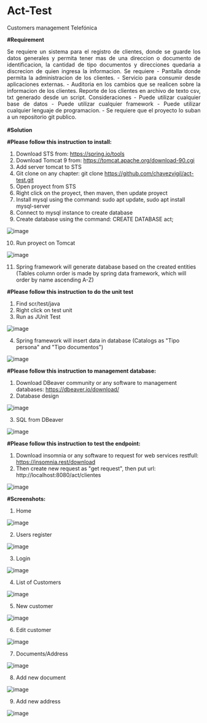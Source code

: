 # Act-Test
Customers management Telefónica

<b>#Requirement</b>
<div style="text-align: justify;text-justify: inter-word;">
Se requiere un sistema para el registro de clientes, donde se guarde los datos generales y permita tener mas de una direccion o documento de identificacion, la cantidad de tipo documentos y direcciones quedaria a discrecion de quien ingresa la informacion. Se requiere - Pantalla donde permita la administracion de los clientes. - Servicio para consumir desde aplicaciones externas. - Auditoria en los cambios que se realicen sobre la informacion de los clientes. Reporte de los clientes en archivo de texto csv, txt generado desde un script. Consideraciones - Puede utilizar cualquier base de datos - Puede utilizar cualquier framework - Puede utilizar cualquier lenguaje de programacion. - Se requiere que el proyecto lo suban a un repositorio git publico.</div>

<br/>
<b>#Solution </b>
<br/>

<b>#Please follow this instruction to install:</b>

1. Download STS from: https://spring.io/tools
2. Download Tomcat 9 from: https://tomcat.apache.org/download-90.cgi 
3. Add server tomcat to STS
4. Git clone on any chapter: git clone https://github.com/chavezvigil/act-test.git 
5. Open proyect from STS
6. Right click on the proyect, then maven, then update proyect
7. Install mysql using the command: sudo apt update, sudo apt install mysql-server
8. Connect to mysql instance to create database
9. Create database using the command: CREATE DATABASE act;

![image](https://user-images.githubusercontent.com/2258381/146981348-54015375-5969-49ee-980b-62ef0d4bf795.png)

10. Run proyect on Tomcat

![image](https://user-images.githubusercontent.com/2258381/146980100-d5696389-e8b5-4d58-b00b-0d4ff7522276.png)

11. Spring framework will generate database based on the created entities (Tables column order is made by spring data framework, which will order by name ascending A-Z)

<b>#Please follow this instruction to do the unit test</b>

1. Find scr/test/java
2. Right click on test unit
3. Run as JUnit Test

![image](https://user-images.githubusercontent.com/2258381/146981812-f006874f-332b-4374-a751-a23f71a18c51.png)

4. Spring framework will insert data in database (Catalogs as "Tipo persona" and "Tipo documentos")

![image](https://user-images.githubusercontent.com/2258381/146685553-264ecdaf-c1c1-4fda-8a7b-a950da42b5c6.png)

<b>#Please follow this instruction to management database:</b>

1. Download DBeaver community or any software to management databases: https://dbeaver.io/download/
2. Database design

![image](https://user-images.githubusercontent.com/2258381/146981086-c249a27d-f6fb-4477-b971-a9c848935d13.png)

3. SQL from DBeaver

![image](https://user-images.githubusercontent.com/2258381/146680912-2f80d9ce-ef96-4501-81cd-ce8f6501e8af.png)

<b>#Please follow this instruction to test the endpoint:</b>

1. Download insomnia or any software to request for web services restfull: https://insomnia.rest/download
2. Then create new request as "get request", then put url: http://localhost:8080/act/clientes

![image](https://user-images.githubusercontent.com/2258381/146801475-3ca3338d-deb7-4a70-9945-c02a5d9cfdaa.png)

<b>#Screenshots:</b>

1. Home

![image](https://user-images.githubusercontent.com/2258381/146983097-f151d2e6-5bd3-4cc7-bbdd-93bef4ca6a49.png)

2. Users register

![image](https://user-images.githubusercontent.com/2258381/146983240-c52c811e-0add-4603-9964-920504d1574b.png)

3. Login

![image](https://user-images.githubusercontent.com/2258381/146983324-d28beda4-4fd3-43c2-aca5-ef3211937f10.png)

4. List of Customers

![image](https://user-images.githubusercontent.com/2258381/146983519-ed537f7c-4cce-4dd3-a716-ad054a6d818c.png)

5. New customer

![image](https://user-images.githubusercontent.com/2258381/146983980-575173cb-17b2-4b5b-a899-5e9e7490b611.png)

6. Edit customer

![image](https://user-images.githubusercontent.com/2258381/146983706-75cafa1d-f423-483a-afe0-b75ec8b1a749.png)

7. Documents/Address

![image](https://user-images.githubusercontent.com/2258381/146983770-03d1dc78-573d-4318-a62c-636bce2fc483.png)

8. Add new document

![image](https://user-images.githubusercontent.com/2258381/146983812-3b798a3e-6b33-44d6-aaa7-37042086a660.png)

9. Add new address

![image](https://user-images.githubusercontent.com/2258381/146983842-11241e30-b67c-428a-a22c-b1ee3ec6f84e.png)






